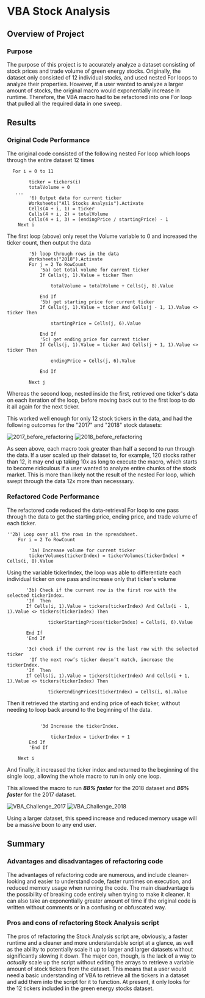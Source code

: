 # VBA Stock Analysis

## Overview of Project

### Purpose

The purpose of this project is to accurately analyze a dataset consisting of stock prices and trade volume of green energy stocks. Originally, the dataset only consisted of 12 individual stocks, and used nested For loops to analyze their properties. However, if a user wanted to analyze a larger amount of stocks, the original macro would exponentially increase in runtime. Therefore, the VBA macro had to be refactored into one For loop that pulled all the required data in one sweep.

## Results

### Original Code Performance

The original code consisted of the following nested For loop which loops through the entire dataset 12 times

```
  For i = 0 to 11
        
        ticker = tickers(i)
        totalVolume = 0
   ...
        '6) Output data for current ticker
        Worksheets("All Stocks Analysis").Activate
        Cells(4 + i, 1) = ticker
        Cells(4 + i, 2) = totalVolume
        Cells(4 + i, 3) = (endingPrice / startingPrice) - 1
    Next i
 ```

 The first loop (above) only reset the Volume variable to 0 and increased the ticker count, then output the data

```
        '5) loop through rows in the data
        Worksheets("2018").Activate
        For j = 2 To RowCount
            '5a) Get total volume for current ticker
            If Cells(j, 1).Value = ticker Then
             
                totalVolume = totalVolume + Cells(j, 8).Value
            
            End If
            '5b) get starting price for current ticker
            If Cells(j, 1).Value = ticker And Cells(j - 1, 1).Value <> ticker Then
        
                startingPrice = Cells(j, 6).Value
        
            End If
            '5c) get ending price for current ticker
            If Cells(j, 1).Value = ticker And Cells(j + 1, 1).Value <> ticker Then
        
                endingPrice = Cells(j, 6).Value
        
            End If
            
        Next j
```  

Whereas the second loop, nested inside the first, retrieved one ticker's data on each iteration of the loop, before moving back out to the first loop to do it all again for the next ticker. 
        
This worked well enough for only 12 stock tickers in the data, and had the following outcomes for the "2017" and "2018" stock datasets:
 
 ![2017_before_refactoring](https://user-images.githubusercontent.com/100869713/162584332-78503001-7729-433f-a8a6-54b7e85bfa0b.png)
![2018_before_refactoring](https://user-images.githubusercontent.com/100869713/162584333-55200e3a-8b29-4a0c-87bf-a13d14403fac.png)

As seen above, each macro took greater than half a second to run through the data. If a user scaled up their dataset to, for example, 120 stocks rather than 12, it may end up taking 10x as long to execute the macro, which starts to become ridiculous if a user wanted to analyze entire chunks of the stock market. This is more than likely not the result of the nested For loop, which swept through the data 12x more than necesssary.


### Refactored Code Performance

The refactored code reduced the data-retrieval For loop to one pass through the data to get the starting price, ending price, and trade volume of each ticker.

```
''2b) Loop over all the rows in the spreadsheet.
    For i = 2 To RowCount
    
        '3a) Increase volume for current ticker
        tickerVolumes(tickerIndex) = tickerVolumes(tickerIndex) + Cells(i, 8).Value
  ```
  
  Using the variable tickerIndex, the loop was able to differentiate each individual ticker on one pass and increase only that ticker's volume
 
 ```       
        '3b) Check if the current row is the first row with the selected tickerIndex.
        'If  Then
        If Cells(i, 1).Value = tickers(tickerIndex) And Cells(i - 1, 1).Value <> tickers(tickerIndex) Then
        
                tickerStartingPrices(tickerIndex) = Cells(i, 6).Value
            
        End If
        'End If
        
        '3c) check if the current row is the last row with the selected ticker
         'If the next row’s ticker doesn’t match, increase the tickerIndex.
        'If  Then
        If Cells(i, 1).Value = tickers(tickerIndex) And Cells(i + 1, 1).Value <> tickers(tickerIndex) Then
        
                tickerEndingPrices(tickerIndex) = Cells(i, 6).Value
```
     
Then it retrieved the starting and ending price of each ticker, without needing to loop back around to the beginning of the data.

```
                
            '3d Increase the tickerIndex.
            
                tickerIndex = tickerIndex + 1
        End If
        'End If
    
    Next i
```
And finally, it increased the ticker index and returned to the beginning of the single loop, allowing the whole macro to run in only one loop.

This allowed the macro to run ***88% faster*** for the 2018 dataset and ***86% faster*** for the 2017 dataset. 

![VBA_Challenge_2017](https://user-images.githubusercontent.com/100869713/162584862-a2925f9c-4b43-45ef-bf89-4267bd71c0b6.png)
![VBA_Challenge_2018](https://user-images.githubusercontent.com/100869713/162584863-cfa5572e-8744-4fc3-bb0f-7694e3ad82cc.png)

Using a larger dataset, this speed increase and reduced memory usage will be a massive boon to any end user.

## Summary

### Advantages and disadvantages of refactoring code

The advantages of refactoring code are numerous, and include cleaner-looking and easier to understand code, faster runtimes on execution, and reduced memory usage when running the code. The main disadvantage is the possibility of breaking code entirely when trying to make it cleaner. It can also take an exponentially greater amount of time if the original code is written without comments or in a confusing or obfuscated way.

### Pros and cons of refactoring Stock Analysis script

The pros of refactoring the Stock Analysis script are, obviously, a faster runtime and a cleaner and more understandable script at a glance, as well as the ability to potentially scale it up to larger and larger datasets without significantly slowing it down. The major con, though, is the lack of a way to *actually* scale up the script without editing the arrays to retrieve a variable amount of stock tickers from the dataset. This means that a user would need a basic understanding of VBA to retrieve all the tickers in a dataset and add them into the script for it to function. At present, it only looks for the 12 tickers included in the green energy stocks dataset.
